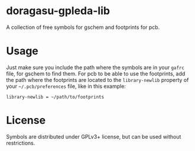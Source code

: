 doragasu-gpleda-lib
===================

A collection of free symbols for gschem and footprints for pcb.

Usage
=====

Just make sure you include the path where the symbols are in your `gafrc` file, for gschem to find them. For pcb to be able to use the footprints, add the path where the footprints are located to the `library-newlib` property of your `~/.pcb/preferences` file, like in this example:

    library-newlib = ~/path/to/footprints

License
======

Symbols are distributed under GPLv3+ license, but can be used without restrictions.
